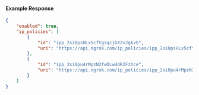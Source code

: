 <!-- Code generated for API Clients. DO NOT EDIT. -->

#### Example Response

```json
{
	"enabled": true,
	"ip_policies": [
		{
			"id": "ipp_2si0psHLx5cftgzqcjGXZvJgkvG",
			"uri": "https://api.ngrok.com/ip_policies/ipp_2si0psHLx5cftgzqcjGXZvJgkvG"
		},
		{
			"id": "ipp_2si0pu4rMpzN2fwDLw44R2Fzhce",
			"uri": "https://api.ngrok.com/ip_policies/ipp_2si0pu4rMpzN2fwDLw44R2Fzhce"
		}
	]
}
```
